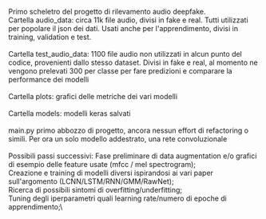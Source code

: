 Primo scheletro del progetto di rilevamento audio deepfake.\
Cartella audio_data: circa 11k file audio, divisi in fake e real. Tutti utilizzati per popolare il json dei dati. Usati anche per l'apprendimento, divisi in training, validation e test.\
\
Cartella test_audio_data: 1100 file audio non utilizzati in alcun punto del codice, provenienti dallo stesso dataset. Divisi in fake e real, al momento ne vengono prelevati 300 per classe per fare predizioni
e comparare la performance dei modelli\
\
Cartella plots: grafici delle metriche dei vari modelli\
\
Cartella models: modelli keras salvati\
\
main.py primo abbozzo di progetto, ancora nessun effort di refactoring o simili. Per ora un solo modello addestrato, una rete convoluzionale\
\
Possibili passi successivi: 
Fase preliminare di data augmentation e/o grafici di esempio delle feature usate (mfcc / mel spectrogram);\
Creazione e training di modelli diversi ispirandosi ai vari paper sull'argomento (LCNN/LSTM/RNN/GMM/RawNet);\
Ricerca di possibili sintomi di overfitting/underfitting;\
Tuning degli iperparametri quali learning rate/numero di epoche di apprendimento;\
